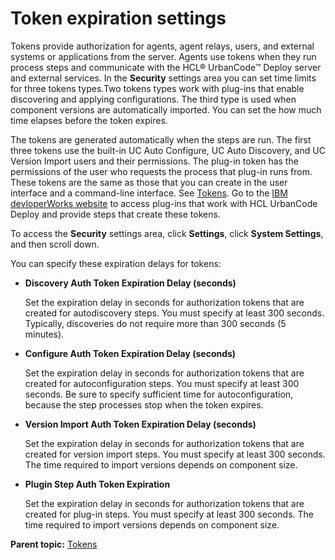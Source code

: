 # Token expiration settings

Tokens provide authorization for agents, agent relays, users, and external systems or applications from the server. Agents use tokens when they run process steps and communicate with the HCL® UrbanCode™ Deploy server and external services. In the **Security** settings area you can set time limits for three tokens types.Two tokens types work with plug-ins that enable discovering and applying configurations. The third type is used when component versions are automatically imported. You can set the how much time elapses before the token expires.

The tokens are generated automatically when the steps are run. The first three tokens use the built-in UC Auto Configure, UC Auto Discovery, and UC Version Import users and their permissions. The plug-in token has the permissions of the user who requests the process that plug-in runs from. These tokens are the same as those that you can create in the user interface and a command-line interface. See [Tokens](security_token.md#). Go to the [IBM devloperWorks website](https://developer.ibm.com/urbancode/plugins/) to access plug-ins that work with HCL UrbanCode Deploy and provide steps that create these tokens.

To access the **Security** settings area, click **Settings**, click **System Settings**, and then scroll down.

You can specify these expiration delays for tokens:

-   **Discovery Auth Token Expiration Delay \(seconds\)**

    Set the expiration delay in seconds for authorization tokens that are created for autodiscovery steps. You must specify at least 300 seconds. Typically, discoveries do not require more than 300 seconds \(5 minutes\).

-   **Configure Auth Token Expiration Delay \(seconds\)**

    Set the expiration delay in seconds for authorization tokens that are created for autoconfiguration steps. You must specify at least 300 seconds. Be sure to specify sufficient time for autoconfiguration, because the step processes stop when the token expires.

-   **Version Import Auth Token Expiration Delay \(seconds\)**

    Set the expiration delay in seconds for authorization tokens that are created for version import steps. You must specify at least 300 seconds. The time required to import versions depends on component size.

-   **Plugin Step Auth Token Expiration**

    Set the expiration delay in seconds for authorization tokens that are created for plug-in steps. You must specify at least 300 seconds. The time required to import versions depends on component size.


**Parent topic:** [Tokens](../../com.udeploy.admin.doc/topics/security_token.md)

